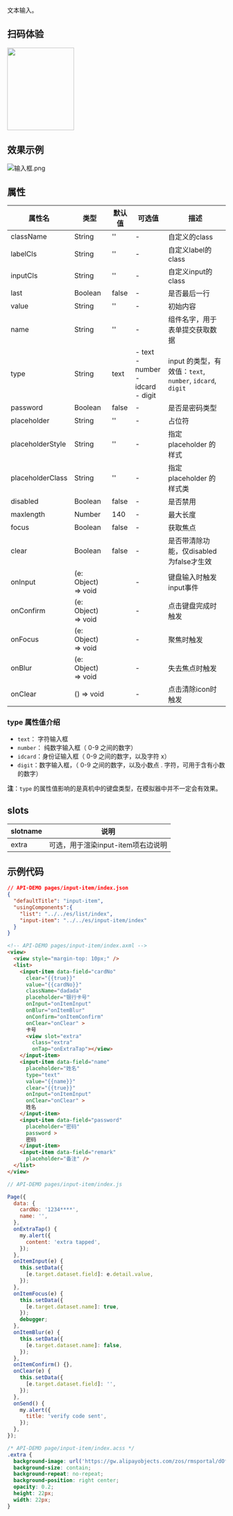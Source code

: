 文本输入。

## 扫码体验
<img src="https://gw.alipayobjects.com/zos/rmsportal/HoUOLnPEOaymuHlbeyqR.jpeg" width="154" height="190" />

## 效果示例
![输入框.png](https://gw.alipayobjects.com/mdn/rms_ce4c6f/afts/img/A*DumuSohfeXQAAAAAAAAAAABkARQnAQ) 

## 属性
| 属性名           | 类型                | 默认值 | 可选值                                          | 描述                                                      |
| ---------------- | ------------------- | ------ | ----------------------------------------------- | --------------------------------------------------------- |
| className        | String              | ''     | -                                               | 自定义的class                                             |
| labelCls         | String              | ''     | -                                               | 自定义label的class                                        |
| inputCls         | String              | ''     | -                                               | 自定义input的class                                        |
| last             | Boolean             | false  | -                                               | 是否最后一行                                              |
| value            | String              | ''     | -                                               | 初始内容                                                  |
| name             | String              | ''     | -                                               | 组件名字，用于表单提交获取数据                            |
| type             | String              | text   | - text<br />- number<br />- idcard<br />- digit | input 的类型，有效值：`text`, `number`, `idcard`, `digit` |
| password         | Boolean             | false  | -                                               | 是否是密码类型                                            |
| placeholder      | String              | ''     | -                                               | 占位符                                                    |
| placeholderStyle | String              | ''     | -                                               | 指定 placeholder 的样式                                   |
| placeholderClass | String              | ''     | -                                               | 指定 placeholder 的样式类                                 |
| disabled         | Boolean             | false  | -                                               | 是否禁用                                                  |
| maxlength        | Number              | 140    | -                                               | 最大长度                                                  |
| focus            | Boolean             | false  | -                                               | 获取焦点                                                  |
| clear            | Boolean             | false  | -                                               | 是否带清除功能，仅disabled为false才生效                   |
| onInput          | (e: Object) => void |        | -                                               | 键盘输入时触发input事件                                   |
| onConfirm        | (e: Object) => void |        | -                                               | 点击键盘完成时触发                                        |
| onFocus          | (e: Object) => void |        | -                                               | 聚焦时触发                                                |
| onBlur           | (e: Object) => void |        | -                                               | 失去焦点时触发                                            |
| onClear          | () => void          |        | -                                               | 点击清除icon时触发                                        |

### type 属性值介绍
* `text`： 字符输入框
* `number`： 纯数字输入框（ 0-9 之间的数字）
* `idcard`：身份证输入框（ 0-9 之间的数字，以及字符 x）
* `digit`：数字输入框，（ 0-9 之间的数字，以及小数点 . 字符，可用于含有小数的数字）

**注**：`type` 的属性值影响的是真机中的键盘类型，在模拟器中并不一定会有效果。

## slots

| slotname | 说明 |
| ---- | ---- |
| extra | 可选，用于渲染input-item项右边说明 |

## 示例代码

```json
// API-DEMO pages/input-item/index.json
{
  "defaultTitle": "input-item",
  "usingComponents":{
    "list": "../../es/list/index",
    "input-item": "../../es/input-item/index"
  }
}
```

```html
<!-- API-DEMO pages/input-item/index.axml -->
<view>
  <view style="margin-top: 10px;" />
  <list>
    <input-item data-field="cardNo" 
      clear="{{true}}" 
      value="{{cardNo}}" 
      className="dadada" 
      placeholder="银行卡号" 
      onInput="onItemInput"
      onBlur="onItemBlur" 
      onConfirm="onItemConfirm" 
      onClear="onClear" >
      卡号
      <view slot="extra" 
        class="extra" 
        onTap="onExtraTap"></view>
    </input-item>
    <input-item data-field="name" 
      placeholder="姓名" 
      type="text" 
      value="{{name}}" 
      clear="{{true}}" 
      onInput="onItemInput" 
      onClear="onClear" >
      姓名
    </input-item>
    <input-item data-field="password" 
      placeholder="密码" 
      password >
      密码
    </input-item>
    <input-item data-field="remark" 
      placeholder="备注" />
  </list>
</view>
```

```javascript
// API-DEMO pages/input-item/index.js

Page({
  data: {
    cardNo: '1234****',
    name: '',
  },
  onExtraTap() {
    my.alert({
      content: 'extra tapped',
    });
  },
  onItemInput(e) {
    this.setData({
      [e.target.dataset.field]: e.detail.value,
    });
  },
  onItemFocus(e) {
    this.setData({
      [e.target.dataset.name]: true,
    });
    debugger;
  },
  onItemBlur(e) {
    this.setData({
      [e.target.dataset.name]: false,
    });
  },
  onItemConfirm() {},
  onClear(e) {
    this.setData({
      [e.target.dataset.field]: '',
    });
  },
  onSend() {
    my.alert({
      title: 'verify code sent',
    });
  },
});

```

```css
/* API-DEMO page/input-item/index.acss */
.extra {
  background-image: url('https://gw.alipayobjects.com/zos/rmsportal/dOfSJfWQvYdvsZiJStvg.svg');
  background-size: contain;
  background-repeat: no-repeat;
  background-position: right center;
  opacity: 0.2;
  height: 22px;
  width: 22px;
}
```